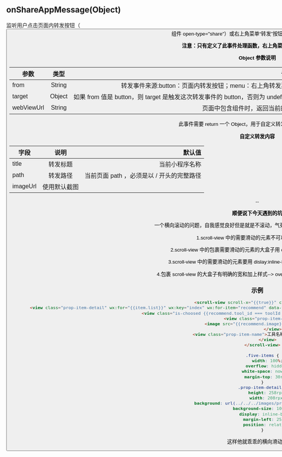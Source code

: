 ## onShareAppMessage(Object)

监听用户点击页面内转发按钮（<button> 组件 open-type="share"）或右上角菜单“转发”按钮的行为，并自定义转发内容

**注意：只有定义了此事件处理函数，右上角菜单才会显示“转发”按钮**

**Object 参数说明**

参数|类型|说明
--|:--:|--:
from|String|转发事件来源:button：页面内转发按钮；menu：右上角转发菜单
target|Object|如果 from 值是 button，则 target 是触发这次转发事件的 button，否则为 undefined
webViewUrl|String|页面中包含<web-view>组件时，返回当前<web-view>的url


此事件需要 return 一个 Object，用于自定义转发内容，返回内容如下：

**自定义转发内容**

字段|说明|默认值
--|:--:|--:
title|转发标题|当前小程序名称
path|转发路径|当前页面 path ，必须是以 / 开头的完整路径
imageUrl|使用默认截图


--

**顺便说下今天遇到的坑**

一个<scroll-view>横向滚动的问题，自我感觉良好但是就是不滚动，气死宝宝了，后来查了才发现有问题。

1.scroll-view 中的需要滑动的元素不可以用 float 浮动；

2.scroll-view 中的包裹需要滑动的元素的大盒子用 display:flex; 是没有作用的；

3.scroll-view 中的需要滑动的元素要用 dislay:inline-block; 进行元素的横向编排；

4.包裹 scroll-view 的大盒子有明确的宽和加上样式-->  overflow:hidden;white-space:nowrap;

### 示例

```html
    <scroll-view scroll-x="{{true}}" class="five-scroll">
		<view class="prop-item-detail" wx:for="{{item.list}}" wx:key="index" wx:for-item="recommend" data-toolName="{{recommend.name}}" data-toolId="{{recommend.tool_id}}" bindtap="chooseTool">
			<view class="is-choosed {{recommend.tool_id === toolId ? 'tool-choosed' : 'tool-no-choosed'}}"></view>
			<view class="prop-item-img-container">
				<image src="{{recommend.image}}" class="prop-item-img" />
			</view>
			<view class="prop-item-name">工具名称：{{recommend.name}}</view>
		</view>
    </scroll-view>
```


```css
    .five-items {
        width: 100%;
        overflow: hidden;
        white-space: nowrap;
        margin-top: 30rpx;
    }
    .prop-item-detail {
        height: 258rpx;
        width: 208rpx;
        background: url(../../../images/prop-item.png) no-repeat;
        background-size: 100% 100%;
        display: inline-block;
        margin-left: 25rpx;
        position: relative;
    }

```

这样他就乖乖的横向滑动了
